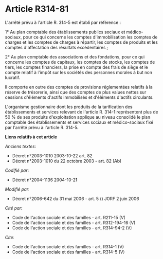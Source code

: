 # Article R314-81

L'arrêté prévu à l'article R. 314-5 est établi par référence :

1° Au plan comptable des établissements publics sociaux et médico-sociaux, pour ce qui concerne les comptes d'immobilisation
les comptes de charges et les comptes de charges à répartir, les comptes de produits et les comptes d'affectation des
résultats excédentaires ;

2° Au plan comptable des associations et des fondations, pour ce qui concerne les comptes de capitaux, les comptes de stocks,
les comptes de tiers, les comptes financiers, la prise en compte des frais de siège et le compte relatif à l'impôt sur les
sociétés des personnes morales à but non lucratif.

Il comporte en outre des comptes de provisions réglementées relatifs à la réserve de trésorerie, ainsi que des comptes de
plus values nettes sur cessions d'éléments d'actifs immobilisés et d'éléments d'actifs circulants.

L'organisme gestionnaire dont les produits de la tarification des établissements et services relevant de l'article R. 314-1
représentent plus de 50 % de ses produits d'exploitation applique au niveau consolidé le plan comptable des établissements et
services sociaux et médico-sociaux fixé par l'arrêté prévu à l'article R. 314-5.

**Liens relatifs à cet article**

_Anciens textes_:

  - Décret n°2003-1010 2003-10-22 art. 82
  - Décret n°2003-1010 du 22 octobre 2003 - art. 82 (Ab)

_Codifié par_:

  - Décret n°2004-1136 2004-10-21

_Modifié par_:

  - Décret n°2006-642 du 31 mai 2006 - art. 5 () JORF 2 juin 2006

_Cité par_:

  - Code de l'action sociale et des familles - art. R211-15 (V)
  - Code de l'action sociale et des familles - art. R312-194-16 (V)
  - Code de l'action sociale et des familles - art. R314-94-2 (V)

_Cite_:

  - Code de l'action sociale et des familles - art. R314-1 (V)
  - Code de l'action sociale et des familles - art. R314-5 (V)
